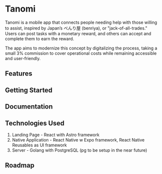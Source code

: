 # Tanomi

Tanomi is a mobile app that connects people needing help with those willing to assist, inspired by Japan’s べんり屋 (benriya), or "jack-of-all-trades." Users can post tasks with a monetary reward, and others can accept and complete them to earn the reward.

The app aims to modernize this concept by digitalizing the process, taking a small 3% commission to cover operational costs while remaining accessible and user-friendly.

## Features

## Getting Started

## Documentation


## Technologies Used

1. Landing Page - React with Astro framework
2. Native Application - React Native w Expo framework, React Native Reusables as UI framework
3. Server - Golang with PostgreSQL (pg to be setup in the near future)

## Roadmap
